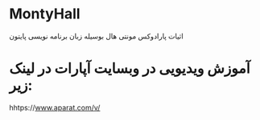 # MontyHall
اثیات پارادوکس مونتی هال بوسیله زبان برنامه نویسی پایتون

# آموزش ویدیویی در وبسایت آپارات در لینک زیر:
hhtps://www.aparat.com/v/
